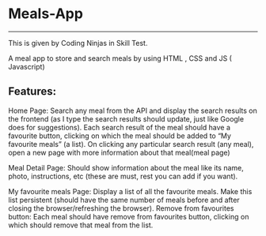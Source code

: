 # Meals-App
________________
This is given by Coding Ninjas in Skill Test.

A meal app to store and search meals by using HTML , CSS and JS ( Javascript)

Features:
---------
Home Page:
Search any meal from the API and display the search results on the frontend (as I type the search results should update, just like Google does for suggestions).
Each search result of the meal should have a favourite button, clicking on which the meal should be added to “My favourite meals” (a list).
On clicking any particular search result (any meal), open a new page with more information about that meal(meal page)

Meal Detail Page:
Should show information about the meal like its name, photo, instructions, etc (these are must, rest you can add if you want).

My favourite meals Page:
Display a list of all the favourite meals.
Make this list persistent (should have the same number of meals before and after closing the browser/refreshing the browser).
Remove from favourites button: Each meal should have remove from favourites button, clicking on which should remove that meal from the list.

